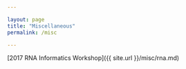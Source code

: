 ```yaml
---

layout: page
title: "Miscellaneous"
permalink: /misc

---
```


[2017 RNA Informatics Workshop]({{ site.url   }}/misc/rna.md)
